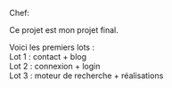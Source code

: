 Chef:

Ce projet est mon projet final. <br>

Voici les premiers lots : <br>
Lot 1 : contact + blog <br>
Lot 2 : connexion + login <br>
Lot 3 : moteur de recherche + réalisations <br>

